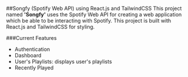 ##Songfy (Spotify Web API) using React.js and TailwindCSS
This project named **'Songfy'** uses the Spotify Web API for creating a web application which be able to be interacting with Spotify. This project is built with React.js and TailwindCSS for styling.

###Current Features
- Authentication
- Dashboard
- User's Playlists: displays user's playlists
- Recently Played